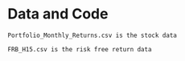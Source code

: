 # Data and Code
    Portfolio_Monthly_Returns.csv is the stock data

    FRB_H15.csv is the risk free return data
